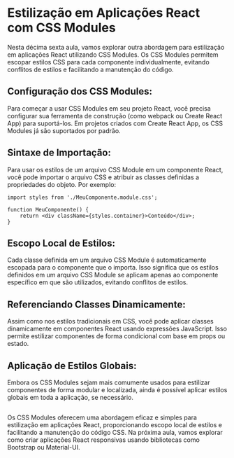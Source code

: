 
## <h1> Estilização em Aplicações React com CSS Modules </h1>


Nesta décima sexta aula, vamos explorar outra abordagem para estilização em aplicações React utilizando CSS Modules. Os CSS Modules permitem escopar estilos CSS para cada componente individualmente, evitando conflitos de estilos e facilitando a manutenção do código.
##


## **Configuração dos CSS Modules**: 


Para começar a usar CSS Modules em seu projeto React, você precisa configurar sua ferramenta de construção (como webpack ou Create React App) para suportá-los. Em projetos criados com Create React App, os CSS Modules já são suportados por padrão.
##


## **Sintaxe de Importação**: 


Para usar os estilos de um arquivo CSS Module em um componente React, você pode importar o arquivo CSS e atribuir as classes definidas a propriedades do objeto. Por exemplo:
```
import styles from './MeuComponente.module.css';

function MeuComponente() {
    return <div className={styles.container}>Conteúdo</div>;
}

```
##


## **Escopo Local de Estilos**: 


Cada classe definida em um arquivo CSS Module é automaticamente escopada para o componente que o importa. Isso significa que os estilos definidos em um arquivo CSS Module se aplicam apenas ao componente específico em que são utilizados, evitando conflitos de estilos.
##


## **Referenciando Classes Dinamicamente**: 


Assim como nos estilos tradicionais em CSS, você pode aplicar classes dinamicamente em componentes React usando expressões JavaScript. Isso permite estilizar componentes de forma condicional com base em props ou estado.
##


## **Aplicação de Estilos Globais**: 


Embora os CSS Modules sejam mais comumente usados para estilizar componentes de forma modular e localizada, ainda é possível aplicar estilos globais em toda a aplicação, se necessário.
##


Os CSS Modules oferecem uma abordagem eficaz e simples para estilização em aplicações React, proporcionando escopo local de estilos e facilitando a manutenção do código CSS. Na próxima aula, vamos explorar como criar aplicações React responsivas usando bibliotecas como Bootstrap ou Material-UI.
